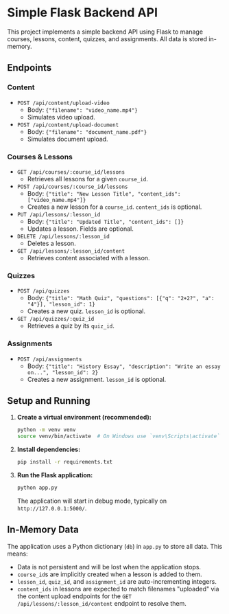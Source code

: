 # Simple Flask Backend API

This project implements a simple backend API using Flask to manage courses, lessons, content, quizzes, and assignments. All data is stored in-memory.

## Endpoints

### Content
- `POST /api/content/upload-video`
  - Body: `{"filename": "video_name.mp4"}`
  - Simulates video upload.
- `POST /api/content/upload-document`
  - Body: `{"filename": "document_name.pdf"}`
  - Simulates document upload.

### Courses & Lessons
- `GET /api/courses/:course_id/lessons`
  - Retrieves all lessons for a given `course_id`.
- `POST /api/courses/:course_id/lessons`
  - Body: `{"title": "New Lesson Title", "content_ids": ["video_name.mp4"]}`
  - Creates a new lesson for a `course_id`. `content_ids` is optional.
- `PUT /api/lessons/:lesson_id`
  - Body: `{"title": "Updated Title", "content_ids": []}`
  - Updates a lesson. Fields are optional.
- `DELETE /api/lessons/:lesson_id`
  - Deletes a lesson.
- `GET /api/lessons/:lesson_id/content`
  - Retrieves content associated with a lesson.

### Quizzes
- `POST /api/quizzes`
  - Body: `{"title": "Math Quiz", "questions": [{"q": "2+2?", "a": "4"}], "lesson_id": 1}`
  - Creates a new quiz. `lesson_id` is optional.
- `GET /api/quizzes/:quiz_id`
  - Retrieves a quiz by its `quiz_id`.

### Assignments
- `POST /api/assignments`
  - Body: `{"title": "History Essay", "description": "Write an essay on...", "lesson_id": 2}`
  - Creates a new assignment. `lesson_id` is optional.

## Setup and Running

1.  **Create a virtual environment (recommended):**
    ```bash
    python -m venv venv
    source venv/bin/activate  # On Windows use `venv\Scripts\activate`
    ```

2.  **Install dependencies:**
    ```bash
    pip install -r requirements.txt
    ```

3.  **Run the Flask application:**
    ```bash
    python app.py
    ```
    The application will start in debug mode, typically on `http://127.0.0.1:5000/`.

## In-Memory Data

The application uses a Python dictionary (`db`) in `app.py` to store all data. This means:
- Data is not persistent and will be lost when the application stops.
- `course_id`s are implicitly created when a lesson is added to them.
- `lesson_id`, `quiz_id`, and `assignment_id` are auto-incrementing integers.
- `content_ids` in lessons are expected to match filenames "uploaded" via the content upload endpoints for the `GET /api/lessons/:lesson_id/content` endpoint to resolve them.
